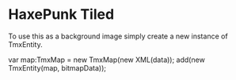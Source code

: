 HaxePunk Tiled
==============

To use this as a background image simply create a new instance of TmxEntity.

var map:TmxMap = new TmxMap(new XML(data));
add(new TmxEntity(map, bitmapData));